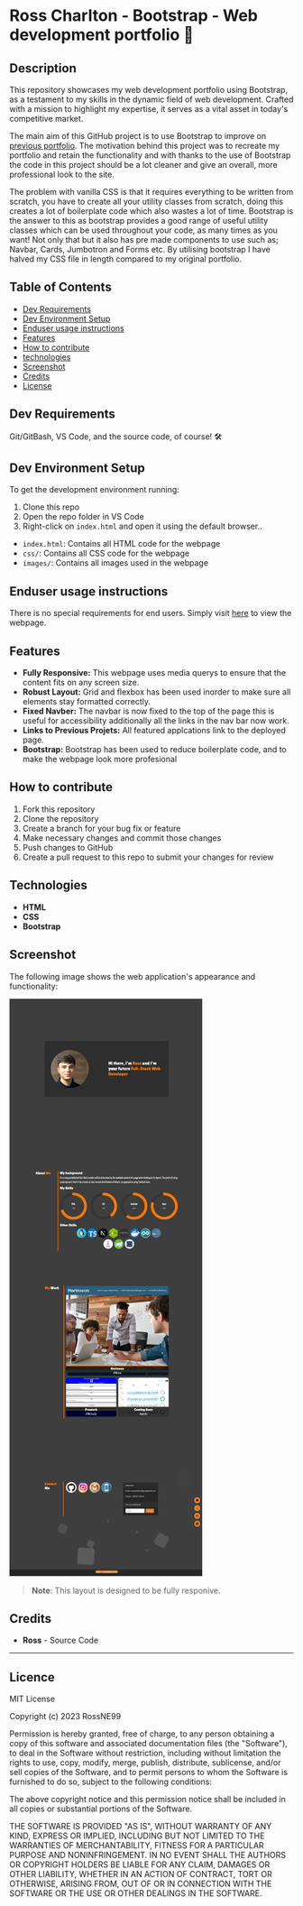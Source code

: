 # Ross Charlton - Bootstrap - Web development portfolio 🚀

## Description
This repository showcases my web development portfolio using Bootstrap, as a testament to my skills in the dynamic field of web development. Crafted with a mission to highlight my expertise, it serves as a vital asset in today's competitive market.

The main aim of this GitHub project is to use Bootstrap to improve on [previous portfolio](https://github.com/RossNE99/HTML-CSS-portfolio). The motivation behind this project was to recreate my portfolio and retain the functionality and with thanks to the use of Bootstrap the code in this project should be a lot cleaner and give an overall, more professional look to the site. 

The problem with vanilla CSS is that it requires everything to be written from scratch, you have to create all your utility classes from scratch, doing this creates a lot of boilerplate code which also wastes a lot of time. Bootstrap is the answer to this as bootstrap provides a good range of useful utility classes which can be used throughout your code, as many times as you want! Not only that but it also has pre made components to use such as; Navbar, Cards, Jumbotron and Forms etc. By utilising bootstrap I have halved my CSS file in length compared to my original portfolio.

## Table of Contents

- [Dev Requirements](#Dev-Requirements)
- [Dev Environment Setup](#Dev-Environment-Setup)
- [Enduser usage instructions](#End-user-usage-instructions)
- [Features](#Features)
- [How to contribute](#How-to-contribute)
- [technologies ](#technologies)
- [Screenshot](#Screenshot)
- [Credits](#credits)
- [License](#license)

## Dev Requirements
Git/GitBash, VS Code, and the source code, of course! 🛠️

## Dev Environment Setup
To get the development environment running:
1. Clone this repo
2. Open the repo folder in VS Code
3. Right-click on `index.html` and open it using the default browser..

- `index.html`: Contains all HTML code for the webpage
- `css/`: Contains all CSS code for the webpage
- `images/`: Contains all images used in the webpage

## Enduser usage instructions
There is no special requirements for end users. Simply visit [here](https://rossne99.github.io/Bootstrap-portfolio/) to view the webpage.

## Features
- **Fully Responsive:** This webpage uses media querys to ensure that the content fits on any screen size.
- **Robust Layout:** Grid and flexbox has been used inorder to make sure all elements stay formatted correctly.
- **Fixed Navber:** The navbar is now fixed to the top of the page this is useful for accessibility additionally all the links in the nav bar now work.
- **Links to Previous Projets:** All featured applcations link to the deployed page.
- **Bootstrap:** Bootstrap has been used to reduce boilerplate code, and to make the webpage look more profesional

## How to contribute
1. Fork this repository
2. Clone the repository
3. Create a branch for your bug fix or feature
4. Make necessary changes and commit those changes
5. Push changes to GitHub
6. Create a pull request to this repo to submit your changes for review

## Technologies
- **HTML**
- **CSS**
- **Bootstrap** 

## Screenshot

The following image shows the web application's appearance and functionality:

![Full Width Screenshot](images/FullWidthScreenshot.jpeg)

> **Note**: This layout is designed to be fully responive.


## Credits 
- **Ross** - Source Code

---

## Licence

MIT License

Copyright (c) 2023 RossNE99

Permission is hereby granted, free of charge, to any person obtaining a copy
of this software and associated documentation files (the "Software"), to deal
in the Software without restriction, including without limitation the rights
to use, copy, modify, merge, publish, distribute, sublicense, and/or sell
copies of the Software, and to permit persons to whom the Software is
furnished to do so, subject to the following conditions:

The above copyright notice and this permission notice shall be included in all
copies or substantial portions of the Software.

THE SOFTWARE IS PROVIDED "AS IS", WITHOUT WARRANTY OF ANY KIND, EXPRESS OR
IMPLIED, INCLUDING BUT NOT LIMITED TO THE WARRANTIES OF MERCHANTABILITY,
FITNESS FOR A PARTICULAR PURPOSE AND NONINFRINGEMENT. IN NO EVENT SHALL THE
AUTHORS OR COPYRIGHT HOLDERS BE LIABLE FOR ANY CLAIM, DAMAGES OR OTHER
LIABILITY, WHETHER IN AN ACTION OF CONTRACT, TORT OR OTHERWISE, ARISING FROM,
OUT OF OR IN CONNECTION WITH THE SOFTWARE OR THE USE OR OTHER DEALINGS IN THE
SOFTWARE.
